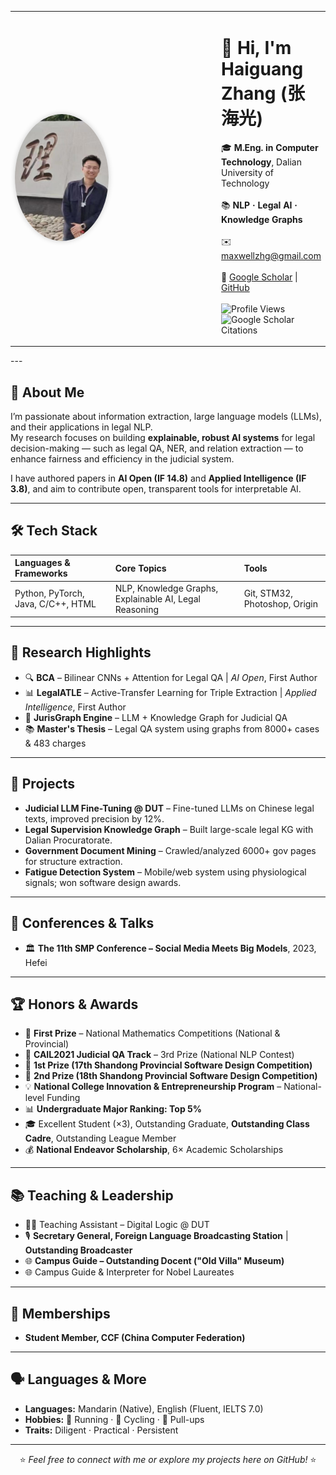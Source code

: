<table>
<tr>
<td width="400">
  <img src="profile.jpg" width="150" style="border-radius: 50%; box-shadow: 0 0 8px rgba(0,0,0,0.2);" alt="Haiguang Zhang" />
</td>
<td>

<h1>👋 Hi, I'm <strong>Haiguang Zhang (张海光)</strong></h1>

🎓 <b>M.Eng. in Computer Technology</b>, Dalian University of Technology  
<br/>
📚 <b>NLP · Legal AI · Knowledge Graphs</b>  
<br/>
✉️ <a href="mailto:maxwellzhg@gmail.com">maxwellzhg@gmail.com</a>  
<br/>
🔗 <a href="https://scholar.google.com/citations?user=xIPk_pgAAAAJ&hl=en">Google Scholar</a> | <a href="https://github.com/MaxwellZhang7">GitHub</a>  
<br/>
<img src="https://komarev.com/ghpvc/?username=MaxwellZhang7&label=Profile%20Views&color=0e75b6&style=flat" alt="Profile Views" />  
<img src="https://img.shields.io/badge/Google%20Scholar-Citations%20Loading...-brightgreen?logo=google-scholar" alt="Google Scholar Citations" />  

</td>
</tr>
</table>
---

## 🧠 About Me

I’m passionate about information extraction, large language models (LLMs), and their applications in legal NLP.  
My research focuses on building **explainable, robust AI systems** for legal decision-making — such as legal QA, NER, and relation extraction — to enhance fairness and efficiency in the judicial system.

I have authored papers in **AI Open (IF 14.8)** and **Applied Intelligence (IF 3.8)**, and aim to contribute open, transparent tools for interpretable AI.

---

## 🛠 Tech Stack

| **Languages & Frameworks** | **Core Topics** | **Tools** |
| :-------------------------- | :-------------- | :-------- |
| Python, PyTorch, Java, C/C++, HTML | NLP, Knowledge Graphs, Explainable AI, Legal Reasoning | Git, STM32, Photoshop, Origin |

---

## 🚀 Research Highlights

- 🔍 **BCA** – Bilinear CNNs + Attention for Legal QA | *AI Open*, First Author  
- 📊 **LegalATLE** – Active-Transfer Learning for Triple Extraction | *Applied Intelligence*, First Author  
- 🧩 **JurisGraph Engine** – LLM + Knowledge Graph for Judicial QA 
- 📚 **Master's Thesis** – Legal QA system using graphs from 8000+ cases & 483 charges

---

## 🧪 Projects

- **Judicial LLM Fine-Tuning @ DUT** – Fine-tuned LLMs on Chinese legal texts, improved precision by 12%.  
- **Legal Supervision Knowledge Graph** – Built large-scale legal KG with Dalian Procuratorate.  
- **Government Document Mining** – Crawled/analyzed 6000+ gov pages for structure extraction.  
- **Fatigue Detection System** – Mobile/web system using physiological signals; won software design awards.

---

## 🎤 Conferences & Talks

- 🏛 **The 11th SMP Conference – Social Media Meets Big Models**, 2023, Hefei

---

## 🏆 Honors & Awards

- 🥇 **First Prize** – National Mathematics Competitions (National & Provincial)  
- 🥈 **CAIL2021 Judicial QA Track** – 3rd Prize (National NLP Contest)  
- 🥇 **1st Prize (17th Shandong Provincial Software Design Competition)**  
- 🥈 **2nd Prize (18th Shandong Provincial Software Design Competition)**  
- 💡 **National College Innovation & Entrepreneurship Program** – National-level Funding  
- 📊 **Undergraduate Major Ranking: Top 5%**  
- 🎓 Excellent Student (×3), Outstanding Graduate, **Outstanding Class Cadre**, Outstanding League Member
- 💰 **National Endeavor Scholarship**, 6× Academic Scholarships

---

## 📚 Teaching & Leadership

- 🧑‍🏫 Teaching Assistant – Digital Logic @ DUT  
- 🎙 **Secretary General, Foreign Language Broadcasting Station** | **Outstanding Broadcaster**  
- 🌐 **Campus Guide – Outstanding Docent ("Old Villa" Museum)**  
- 🌐 Campus Guide & Interpreter for Nobel Laureates

---

## 🤝 Memberships

- **Student Member, CCF (China Computer Federation)**

---

## 🗣 Languages & More

- **Languages:** Mandarin (Native), English (Fluent, IELTS 7.0)  
- **Hobbies:** 🏃 Running · 🚴 Cycling · 💪 Pull-ups  
- **Traits:** Diligent · Practical · Persistent

---

<p align="center">
  ⭐️ <em>Feel free to connect with me or explore my projects here on GitHub!</em> ⭐️
</p>
